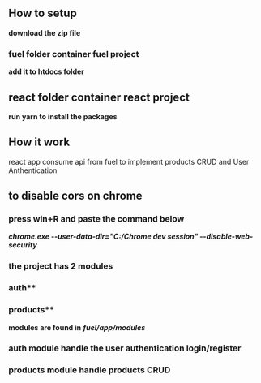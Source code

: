 ## How to setup
**download the zip file**
### fuel folder container fuel project
**add it to htdocs folder**
## react folder container react project 
**run yarn to install the packages**

## How it work
react app consume api from fuel to implement products CRUD and User Anthentication

## to disable cors on chrome
### press win+R and paste the command below
***chrome.exe --user-data-dir="C:/Chrome dev session" --disable-web-security***

### the project has 2 modules
### auth**
### products**
**modules are found in** ***fuel/app/modules***
### auth module handle the user authentication login/register
### products module handle products CRUD